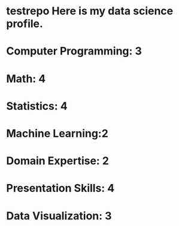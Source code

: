 # testrepo Here is my data science profile.  
# Computer Programming: 3
# Math: 4
# Statistics: 4
# Machine Learning:2
# Domain Expertise: 2
# Presentation Skills: 4
# Data Visualization: 3
